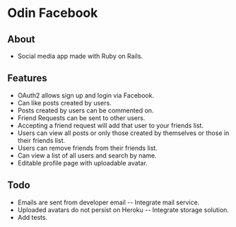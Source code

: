 # Odin Facebook

## About
* Social media app made with Ruby on Rails.

## Features
* OAuth2 allows sign up and login via Facebook.
* Can like posts created by users.
* Posts created by users can be commented on.
* Friend Requests can be sent to other users.
* Accepting a friend request will add that user to your friends list.
* Users can view all posts or only those created by themselves or those in their friends list.
* Users can remove friends from their friends list.
* Can view a list of all users and search by name.
* Editable profile page with uploadable avatar.

## Todo
* Emails are sent from developer email -- Integrate mail service.
* Uploaded avatars do not persist on Heroku -- Integrate storage solution.
* Add tests.